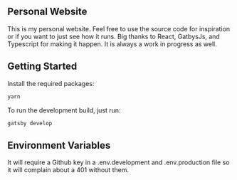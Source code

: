 ## Personal Website

This is my personal website. Feel free to use the source code for inspiration or if you want to just see how it runs. Big thanks to React, GatbysJs, and Typescript for making it happen. It is always a work in progress as well.

## Getting Started

Install the required packages:

```sh
yarn
```

To run the development build, just run:

```sh
gatsby develop
```

## Environment Variables

It will require a Github key in a .env.development and .env.production file so
it will complain about a 401 without them.
